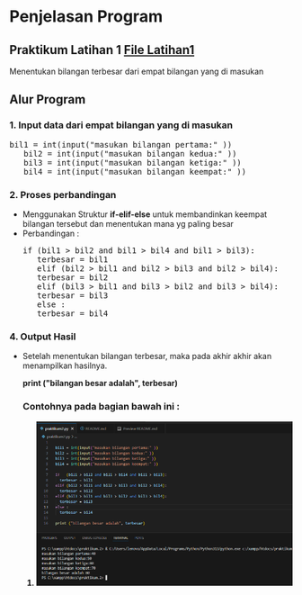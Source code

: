 # Penjelasan Program
## Praktikum Latihan 1 <a href="Praktikum Latihan1">File Latihan1</a>
Menentukan bilangan terbesar dari empat bilangan yang di masukan 

## Alur Program
### 1. Input data dari empat bilangan yang di masukan
   <pre>bil1 = int(input("masukan bilangan pertama:" ))
   bil2 = int(input("masukan bilangan kedua:" ))
   bil3 = int(input("masukan bilangan ketiga:" ))
   bil4 = int(input("masukan bilangan keempat:" ))</pre>
### 2. Proses perbandingan
   <ul><li>Menggunakan Struktur <strong>if-elif-else</strong> untuk membandinkan keempat bilangan tersebut dan menentukan mana yg paling besar <li>Perbandingan :
   
   <pre>if (bil1 > bil2 and bil1 > bil4 and bil1 > bil3):
   terbesar = bil1
   elif (bil2 > bil1 and bil2 > bil3 and bil2 > bil4):
   terbesar = bil2
   elif (bil3 > bil1 and bil3 > bil2 and bil3 > bil4):
   terbesar = bil3
   else :
   terbesar = bil4</ul></pre>
### 4. Output Hasil
  <ul><li>Setelah menentukan bilangan terbesar, maka pada akhir akhir akan menampilkan hasilnya.
  <p><b> print ("bilangan besar adalah", terbesar)

### Contohnya pada bagian bawah ini :
1. ![alt text](image.png)



  